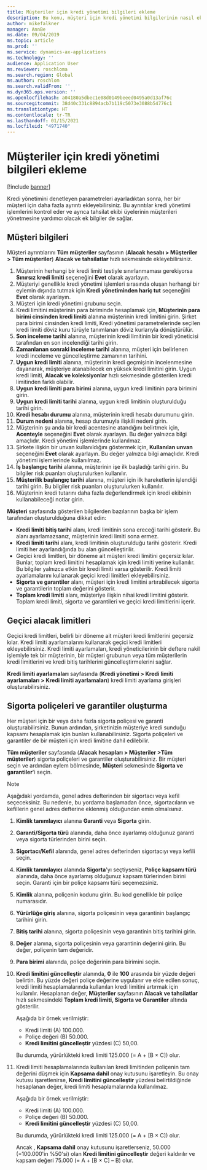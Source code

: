 ```yaml
---
title: Müşteriler için kredi yönetimi bilgileri ekleme
description: Bu konu, müşteri için kredi yönetimi bilgilerinin nasıl eklendiğini açıklamaktadır.
author: mikefalkner
manager: AnnBe
ms.date: 09/04/2019
ms.topic: article
ms.prod: ''
ms.service: dynamics-ax-applications
ms.technology: ''
audience: Application User
ms.reviewer: roschloma
ms.search.region: Global
ms.author: roschlom
ms.search.validFrom: ''
ms.dyn365.ops.version: ''
ms.openlocfilehash: a04180a5dbec1e08d0149beeed0495a0d13af76c
ms.sourcegitcommit: 38d40c331c8894acb7b119c5073e3088b54776c1
ms.translationtype: HT
ms.contentlocale: tr-TR
ms.lasthandoff: 01/15/2021
ms.locfileid: "4971740"
---
```

# <a name="add-credit-management-information-for-customers"></a>Müşteriler için kredi yönetimi bilgileri ekleme

[!include [banner](../includes/banner.md)]

Kredi yönetimini denetleyen parametreleri ayarladıktan sonra, her bir müşteri için daha fazla ayrıntı ekleyebilirsiniz. Bu ayrıntılar kredi yönetimi işlemlerini kontrol eder ve ayrıca tahsilat ekibi üyelerinin müşterileri yönetmesine yardımcı olacak ek bilgiler de sağlar.

## <a name="customer-information"></a>Müşteri bilgileri

Müşteri ayrıntılarını **Tüm müşteriler** sayfasının (**Alacak hesabı \> Müşteriler \> Tüm müşteriler**) **Alacak ve tahsilatlar** hızlı sekmesinde ekleyebilirsiniz.

1. Müşterinin herhangi bir kredi limiti testiyle sınırlanmaması gerekiyorsa **Sınırsız kredi limiti** seçeneğini **Evet** olarak ayarlayın.
2. Müşteriyi genellikle kredi yönetimi işlemleri sırasında oluşan herhangi bir eylemin dışında tutmak için **Kredi yönetiminden hariç tut** seçeneğini **Evet** olarak ayarlayın.
3. Müşteri için kredi yönetimi grubunu seçin.
4. Kredi limitini müşterinin para biriminde hesaplamak için, **Müşterinin para birimi cinsinden kredi limiti** alanına müşterinin kredi limitini girin. Şirket para birimi cinsinden kredi limiti, Kredi yönetimi parametrelerinde seçilen kredi limiti döviz kuru türüyle tanımlanan döviz kurlarıyla dönüştürülür.
5. **Son inceleme tarihi** alanına, müşterinin kredi limitinin bir kredi yöneticisi tarafından en son incelendiği tarihi girin.
6. **Zamanlanan sonraki inceleme tarihi** alanına, müşteri için belirlenen kredi inceleme ve güncelleştirme zamanının tarihini.
7. **Uygun kredi limiti** alanına, müşterinin kredi geçmişinin incelenmesine dayanarak, müşteriye atanabilecek en yüksek kredi limitini girin. Uygun kredi limiti, **Alacak ve koleksiyonlar** hızlı sekmesinde gösterilen kredi limitinden farklı olabilir.
8. **Uygun kredi limiti para birimi** alanına, uygun kredi limitinin para birimini girin.
9. **Uygun kredi limiti tarihi** alanına, uygun kredi limitinin oluşturulduğu tarihi girin.
10. **Kredi hesabı durumu** alanına, müşterinin kredi hesabı durumunu girin.
11. **Durum nedeni** alanına, hesap durumuyla ilişkili nedeni girin.
12. Müşterinin şu anda bir kredi acentesine atandığını belirtmek için, **Acenteyle** seçeneğini **Evet** olarak ayarlayın. Bu değer yalnızca bilgi amaçlıdır. Kredi yönetimi işlemlerinde kullanılmaz.
13. Şirkete ilişkin bir unvan kullanıldığını göstermek için, **Kullanılan unvan** seçeneğini **Evet** olarak ayarlayın. Bu değer yalnızca bilgi amaçlıdır. Kredi yönetimi işlemlerinde kullanılmaz.
14. **İş başlangıç tarihi** alanına, müşterinin işe ilk başladığı tarihi girin. Bu bilgiler risk puanları oluşturulurken kullanılır.
15. **Müşterilik başlangıç tarihi** alanına, müşteri için ilk hareketlerin işlendiği tarihi girin. Bu bilgiler risk puanları oluşturulurken kullanılır.
16. Müşterinin kredi tutarını daha fazla değerlendirmek için kredi ekibinin kullanabileceği notlar girin.

**Müşteri** sayfasında gösterilen bilgilerden bazılarının başka bir işlem tarafından oluşturulduğuna dikkat edin:

- **Kredi limiti bitiş tarihi** alanı, kredi limitinin sona ereceği tarihi gösterir. Bu alanı ayarlamazsanız, müşterinin kredi limiti sona ermez.
- **Kredi limiti tarihi** alanı, kredi limitinin oluşturulduğu tarihi gösterir. Kredi limiti her ayarlandığında bu alan güncelleştirilir.
- Geçici kredi limitleri, bir döneme ait müşteri kredi limitini geçersiz kılar. Bunlar, toplam kredi limitini hesaplamak için kredi limiti yerine kullanılır. Bu bilgiler yalnızca etkin bir kredi limiti varsa gösterilir. Kredi limiti ayarlamalarını kullanarak geçici kredi limitleri ekleyebilirsiniz.
- **Sigorta ve garantiler** alanı, müşteri için kredi limitini artırabilecek sigorta ve garantilerin toplam değerini gösterir.
- **Toplam kredi limiti** alanı, müşteriye ilişkin nihai kredi limitini gösterir. Toplam kredi limiti, sigorta ve garantileri ve geçici kredi limitlerini içerir.

## <a name="temporary-credit-limits"></a>Geçici alacak limitleri

Geçici kredi limitleri, belirli bir döneme ait müşteri kredi limitlerini geçersiz kılar. Kredi limiti ayarlamalarını kullanarak geçici kredi limitleri ekleyebilirsiniz. Kredi limiti ayarlamaları, kredi yöneticilerinin bir deftere nakil işlemiyle tek bir müşterinin, bir müşteri grubunun veya tüm müşterilerin kredi limitlerini ve kredi bitiş tarihlerini güncelleştirmelerini sağlar.

**Kredi limiti ayarlamaları** sayfasında (**Kredi yönetimi \> Kredi limiti ayarlamaları \> Kredi limiti ayarlamaları**) kredi limiti ayarlama girişleri oluşturabilirsiniz.

## <a name="create-insurance-policies-and-guarantees"></a>Sigorta poliçeleri ve garantiler oluşturma

Her müşteri için bir veya daha fazla sigorta poliçesi ve garanti oluşturabilirsiniz. Bunun ardından, şirketinizin müşteriye kredi sunduğu kapsamı hesaplamak için bunları kullanabilirsiniz. Sigorta poliçeleri ve garantiler de bir müşteri için kredi limitine dahil edilebilir.

**Tüm müşteriler** sayfasında (**Alacak hesapları \> Müşteriler \>Tüm müşteriler**) sigorta poliçeleri ve garantiler oluşturabilirsiniz. Bir müşteri seçin ve ardından eylem bölmesinde, **Müşteri** sekmesinde **Sigorta ve garantiler**'i seçin.

> [!NOTE]
> Aşağıdaki yordamda, genel adres defterinden bir sigortacı veya kefil seçeceksiniz. Bu nedenle, bu yordama başlamadan önce, sigortacıların ve kefillerin genel adres defterine eklenmiş olduğundan emin olmalısınız.

1. **Kimlik tanımlayıcı** alanına **Garanti** veya **Sigorta** girin.
2. **Garanti/Sigorta türü** alanında, daha önce ayarlamış olduğunuz garanti veya sigorta türlerinden birini seçin.
3. **Sigortacı/Kefil** alanında, genel adres defterinden sigortacıyı veya kefili seçin. 
4. **Kimlik tanımlayıcı** alanında **Sigorta**'yı seçtiyseniz, **Poliçe kapsamı türü** alanında, daha önce ayarlamış olduğunuz kapsam türlerinden birini seçin. Garanti için bir poliçe kapsamı türü seçemezsiniz.
5. **Kimlik** alanına, poliçenin kodunu girin. Bu kod genellikle bir poliçe numarasıdır.
6. **Yürürlüğe giriş** alanına, sigorta poliçesinin veya garantinin başlangıç tarihini girin.
7. **Bitiş tarihi** alanına, sigorta poliçesinin veya garantinin bitiş tarihini  girin.
8. **Değer** alanına, sigorta poliçesinin veya garantinin değerini girin. Bu değer, poliçenin tam değeridir.
9. **Para birimi** alanında, poliçe değerinin para birimini seçin. 
10. **Kredi limitini güncelleştir** alanında, **0** ile **100** arasında bir yüzde değeri belirtin. Bu yüzde değeri poliçe değerine uygulanır ve elde edilen sonuç, kredi limiti hesaplamalarında kullanılan kredi limitini artırmak için kullanılır. Hesaplanan değer, **Müşteriler** sayfasının **Alacak ve tahsilatlar** hızlı sekmesindeki **Toplam kredi limiti, Sigorta ve Garantiler** altında gösterilir.

    Aşağıda bir örnek verilmiştir:

    - Kredi limiti (A) 100.000.
    - Poliçe değeri (B) 50.000.
    - **Kredi limitini güncelleştir** yüzdesi (C) 50,00.
    
    Bu durumda, yürürlükteki kredi limiti 125.000 (= A + \[B × C\]) olur.

11. Kredi limiti hesaplamalarında kullanılan kredi limitinden poliçenin tam değerini düşmek için **Kapsama dahil** onay kutusunu işaretleyin. Bu onay kutusu işaretlenirse, **Kredi limitini güncelleştir** yüzdesi belirtildiğinde hesaplanan değer, kredi limiti hesaplamalarında kullanılmaz.

    Aşağıda bir örnek verilmiştir:

    - Kredi limiti (A) 100.000.
    - Poliçe değeri (B) 50.000.
    - **Kredi limitini güncelleştir** yüzdesi (C) 50,00.

    Bu durumda, yürürlükteki kredi limiti 125.000 (= A + \[B × C\]) olur.
    
    Ancak , **Kapsama dahil** onay kutusunu işaretlerseniz, 50.000 (=100.000'in %50'si) olan **Kredi limitini güncelleştir** değeri kaldırılır ve kapsam değeri 75.000 (= A + \[B × C\] – B) olur.
